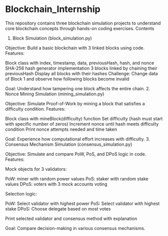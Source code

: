 # Blockchain_Internship

This repository contains three blockchain simulation projects to understand core blockchain concepts through hands-on coding exercises.
Contents
1. Block Simulation (block_simulation.py)
   
Objective: Build a basic blockchain with 3 linked blocks using code.
Features:

Block class with index, timestamp, data, previousHash, hash, and nonce
SHA-256 hash generator implementation
3 blocks linked by chaining their previousHash
Display all blocks with their hashes
Challenge: Change data of Block 1 and observe how following blocks become invalid

Goal: Understand how tampering one block affects the entire chain.
2. Nonce Mining Simulation (mining_simulation.py)

Objective: Simulate Proof-of-Work by mining a block that satisfies a difficulty condition.
Features:

Block class with mineBlock(difficulty) function
Set difficulty (hash must start with specific number of zeros)
Increment nonce until hash meets difficulty condition
Print nonce attempts needed and time taken

Goal: Experience how computational effort increases with difficulty.
3. Consensus Mechanism Simulation (consensus_simulation.py)

Objective: Simulate and compare PoW, PoS, and DPoS logic in code.
Features:

Mock objects for 3 validators:

PoW: miner with random power values
PoS: staker with random stake values
DPoS: voters with 3 mock accounts voting


Selection logic:

PoW: Select validator with highest power
PoS: Select validator with highest stake
DPoS: Choose delegate based on most votes


Print selected validator and consensus method with explanation

Goal: Compare decision-making in various consensus mechanisms.

